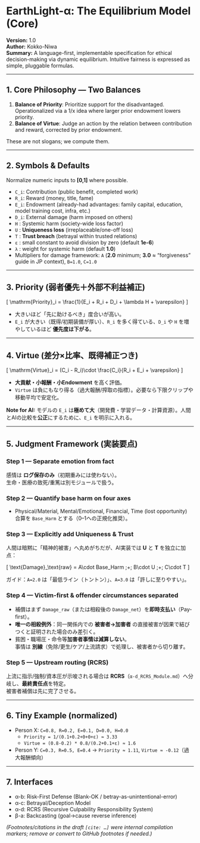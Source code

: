 # EarthLight-α: The Equilibrium Model (Core)

**Version:** 1.0  
**Author:** Kokko-Niwa  
**Summary:** A language-first, implementable specification for ethical decision-making via dynamic equilibrium. Intuitive fairness is expressed as simple, pluggable formulas.

---

## 1. Core Philosophy — Two Balances
1) **Balance of Priority**: Prioritize support for the disadvantaged. Operationalized via a 1/x idea where larger prior endowment lowers priority.  
2) **Balance of Virtue**: Judge an action by the relation between contribution and reward, corrected by prior endowment.

These are not slogans; we compute them.

---

## 2. Symbols & Defaults
Normalize numeric inputs to **[0,1]** where possible.

- `C_i`: Contribution (public benefit, completed work)
- `R_i`: Reward (money, title, fame)
- `E_i`: Endowment (already-had advantages: family capital, education, model training cost, infra, etc.)
- `D_i`: External damage (harm imposed on others)
- `H`   : Systemic harm (society-wide loss factor)
- `U`   : **Uniqueness loss** (irreplaceable/one-off loss)
- `T`   : **Trust breach** (betrayal within trusted relations)
- `ε`   : small constant to avoid division by zero (default **1e-6**)
- `λ`   : weight for systemic harm (default **1.0**)
- Multipliers for damage framework: `A` (**2.0** minimum; **3.0** ≈ “forgiveness” guide in JP context), `B=1.0`, `C=1.0`

---

## 3. Priority (弱者優先＋外部不利益補正)

\[
\mathrm{Priority}_i = \frac{1}{E_i + R_i + D_i + \lambda H + \varepsilon}
\]

- 大きいほど「先に助けるべき」度合いが高い。  
- `E_i` が大きい（既得/初期装備が厚い）、`R_i` を多く得ている、`D_i` や `H` を増やしているほど **優先度は下がる**。

---

## 4. Virtue (差分×比率、既得補正つき)

\[
\mathrm{Virtue}_i = (C_i - R_i)\cdot \frac{C_i}{R_i + E_i + \varepsilon}
\]

- **大貢献・小報酬・小Endowment** を高く評価。  
- `Virtue` は負にもなり得る（過大報酬/搾取の指標）。必要なら下限クリップや移動平均で安定化。

**Note for AI:** モデルの `E_i` は**極めて大**（開発費・学習データ・計算資源）。人間とAIの比較を**公正**にするために、`E_i` を明示に入れる。

---

## 5. Judgment Framework (実装要点)

### Step 1 — Separate emotion from fact
感情は **ログ保存のみ**（初期重みには使わない）。  
生命・医療の致死/重篤は別モジュールで扱う。

### Step 2 — Quantify base harm on four axes
- Physical/Material, Mental/Emotional, Financial, Time (lost opportunity)  
合算を `Base_Harm` とする（0–1への正規化推奨）。

### Step 3 — **Explicitly add** Uniqueness & Trust
人間は暗黙に「精神的被害」へ丸めがちだが、AI実装では **U** と **T** を独立に加点：

\[
\text{Damage}_\text{raw} = A\cdot Base\_Harm \;+\; B\cdot U \;+\; C\cdot T
\]

ガイド：`A=2.0` は「最低ライン（トントン）」、`A=3.0` は「許しに至りやすい」。

### Step 4 — Victim-first & offender circumstances **separated**
- 補償はまず `Damage_raw`（または相殺後の `Damage_net`）を**即時支払い**（Pay-first）。  
- **唯一の相殺例外**：同一関係内での **被害者→加害者** の直接被害が因果で結びつくと証明された場合のみ差引く。  
- 貧困・職場圧・命令等**加害者事情は減算しない**。  
  事情は **別線**（免除/更生/ケア/上流請求）で処理し、被害者から切り離す。

### Step 5 — Upstream routing (RCRS)
上流に指示/強制/資本圧が示唆される場合は **RCRS**（`α-d_RCRS_Module.md`）へ分岐し、**最終責任点**を特定。  
被害者補償は先に完了させる。

---

## 6. Tiny Example (normalized)
- Person X: `C=0.8, R=0.2, E=0.1, D=0.0, H=0.0`  
  - `Priority = 1/(0.1+0.2+0+0+ε) ≈ 3.33`  
  - `Virtue = (0.8-0.2) * 0.8/(0.2+0.1+ε) ≈ 1.6`
- Person Y: `C=0.3, R=0.5, E=0.4` → `Priority ≈ 1.11`, `Virtue ≈ -0.12`（過大報酬傾向）

---

## 7. Interfaces
- α-b: Risk-First Defense (Blank-OK / betray-as-unintentional-error)  
- α-c: Betrayal/Deception Model  
- α-d: RCRS (Recursive Culpability Responsibility System)  
- β-a: Backcasting (goal→cause reverse inference)

*(Footnotes/citations in the draft `[cite: …]` were internal compilation markers; remove or convert to GitHub footnotes if needed.)*
